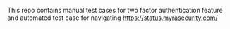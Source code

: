 This repo contains manual test cases for two factor authentication feature and automated test case for navigating https://status.myrasecurity.com/ 
